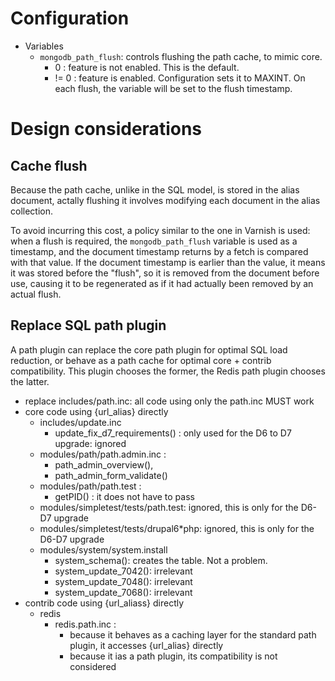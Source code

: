 Configuration
=============

- Variables
  - `mongodb_path_flush`: controls flushing the path cache, to mimic core.
    - 0 : feature is not enabled. This is the default.
    - != 0 : feature is enabled. Configuration sets it to MAXINT. On each flush, 
      the variable will be set to the flush timestamp.

Design considerations
=====================

Cache flush
-----------

Because the path cache, unlike in the SQL model, is stored in the alias 
document, actally flushing it involves modifying each document in the alias
collection. 

To avoid incurring this cost, a policy similar to the one in Varnish is used: 
when a flush is required, the `mongodb_path_flush` variable is used as a 
timestamp, and the document timestamp returns by a fetch is compared with that 
value. If the document timestamp is earlier than the value, it means it was 
stored before the "flush", so it is removed from the document before use, 
causing it to be regenerated as if it had actually been removed by an actual 
flush.

    
Replace SQL path plugin
-----------------------

A path plugin can replace the core path plugin for optimal SQL load reduction, 
or behave as a path cache for optimal core + contrib compatibility. This plugin
chooses the former, the Redis path plugin chooses the latter. 

- replace includes/path.inc:   all code using only the path.inc MUST work
- core code using {url_alias} directly
  - includes/update.inc
    - update_fix_d7_requirements() : only used for the D6 to D7 upgrade: 
      ignored
  - modules/path/path.admin.inc : 
    - path_admin_overview(), 
    - path_admin_form_validate()
  - modules/path/path.test :
    - getPID() : it does not have to pass
  - modules/simpletest/tests/path.test: ignored, this is only for the D6-D7 
    upgrade
  - modules/simpletest/tests/drupal6*php: ignored, this is only for the D6-D7 
    upgrade
  - modules/system/system.install
    - system_schema(): creates the table. Not a problem.
    - system_update_7042(): irrelevant
    - system_update_7048(): irrelevant
    - system_update_7068(): irrelevant
- contrib code using {url_aliass} directly
  - redis 
    - redis.path.inc : 
      - because it behaves as a caching layer for the standard path plugin, it 
        accesses {url_alias} directly
      - because it ias a path plugin, its compatibility is not considered
